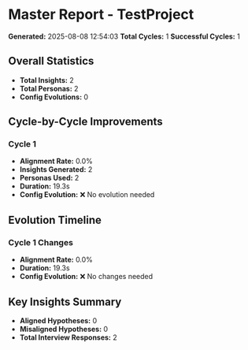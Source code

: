 # Master Report - TestProject

**Generated:** 2025-08-08 12:54:03
**Total Cycles:** 1
**Successful Cycles:** 1

## Overall Statistics

- **Total Insights:** 2
- **Total Personas:** 2
- **Config Evolutions:** 0

## Cycle-by-Cycle Improvements

### Cycle 1

- **Alignment Rate:** 0.0%
- **Insights Generated:** 2
- **Personas Used:** 2
- **Duration:** 19.3s
- **Config Evolution:** ❌ No evolution needed

## Evolution Timeline

### Cycle 1 Changes

- **Alignment Rate:** 0.0%
- **Duration:** 19.3s
- **Config Evolution:** ❌ No changes needed

## Key Insights Summary

- **Aligned Hypotheses:** 0
- **Misaligned Hypotheses:** 0
- **Total Interview Responses:** 2

